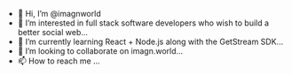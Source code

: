 - 👋 Hi, I’m @imagnworld
- 👀 I’m interested in full stack software developers who wish to build a better social web...
- 🌱 I’m currently learning React + Node.js along with the GetStream SDK...
- 💞️ I’m looking to collaborate on imagn.world...
- 📫 How to reach me ...

<!---
imagnworld/imagnworld is a ✨ special ✨ repository because its `README.md` (this file) appears on your GitHub profile.
You can click the Preview link to take a look at your changes.
--->
